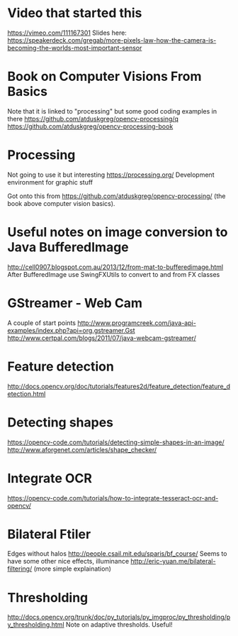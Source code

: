 
# Video that started this
https://vimeo.com/111167301
Slides here: https://speakerdeck.com/gregab/more-pixels-law-how-the-camera-is-becoming-the-worlds-most-important-sensor



# Book on Computer Visions From Basics
Note that it is linked to "processing" but some good coding examples in there
https://github.com/atduskgreg/opencv-processing/q
https://github.com/atduskgreg/opencv-processing-book

# Processing 
Not going to use it but interesting
https://processing.org/ Development environment for graphic stuff

Got onto this from https://github.com/atduskgreg/opencv-processing/  (the book above computer vision basics).

# Useful notes on image conversion to Java BufferedImage
http://cell0907.blogspot.com.au/2013/12/from-mat-to-bufferedimage.html
After BufferedImage use SwingFXUtils to convert to and from FX classes


# GStreamer - Web Cam
A couple of start points
http://www.programcreek.com/java-api-examples/index.php?api=org.gstreamer.Gst
http://www.certpal.com/blogs/2011/07/java-webcam-gstreamer/

# Feature detection
http://docs.opencv.org/doc/tutorials/features2d/feature_detection/feature_detection.html

# Detecting shapes
https://opencv-code.com/tutorials/detecting-simple-shapes-in-an-image/
http://www.aforgenet.com/articles/shape_checker/

# Integrate OCR
https://opencv-code.com/tutorials/how-to-integrate-tesseract-ocr-and-opencv/

# Bilateral Ftiler
Edges without halos
http://people.csail.mit.edu/sparis/bf_course/
Seems to have some other nice effects, illuminance
http://eric-yuan.me/bilateral-filtering/ (more simple explaination)

# Thresholding
http://docs.opencv.org/trunk/doc/py_tutorials/py_imgproc/py_thresholding/py_thresholding.html
Note on adaptive thresholds. Useful!

 
